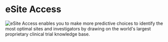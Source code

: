 # eSite Access [](id=esite-access)

![eSite Access enables you to make more predictive choices to identify the most optimal sites and investigators by drawing on the world's largest proprietary clinical trial knowledge base.
](../../images/Monitor-6-xcellerate-screens-800x600.jpg)